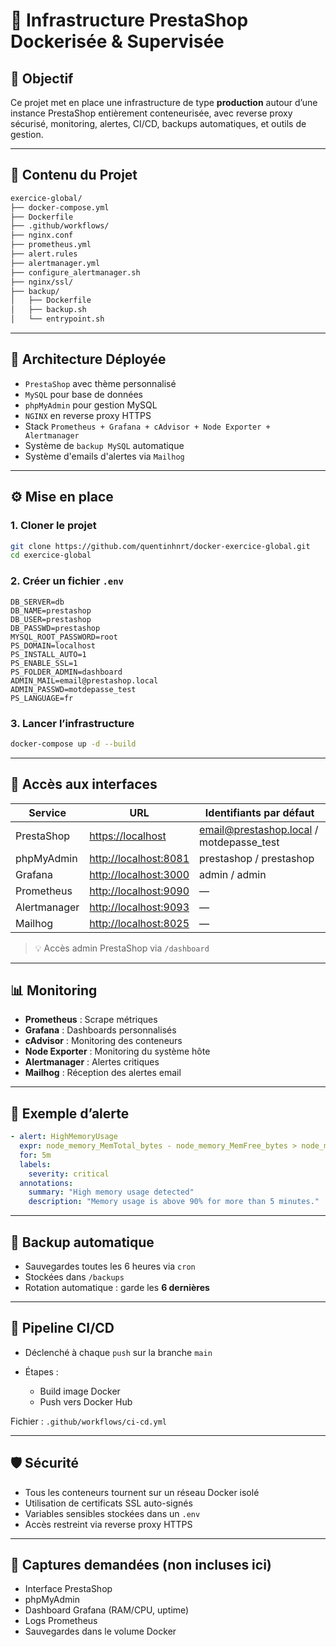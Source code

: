 # 🚀 Infrastructure PrestaShop Dockerisée & Supervisée

## 📌 Objectif

Ce projet met en place une infrastructure de type **production** autour d’une instance PrestaShop entièrement conteneurisée, avec reverse proxy sécurisé, monitoring, alertes, CI/CD, backups automatiques, et outils de gestion.

---

## 🐂 Contenu du Projet

```bash
exercice-global/
├── docker-compose.yml
├── Dockerfile 
├── .github/workflows/ 
├── nginx.conf         
├── prometheus.yml        
├── alert.rules         
├── alertmanager.yml        
├── configure_alertmanager.sh 
├── nginx/ssl/     
├── backup/                 
│   ├── Dockerfile
│   ├── backup.sh
│   └── entrypoint.sh
```

---

## 🔀 Architecture Déployée

* `PrestaShop` avec thème personnalisé
* `MySQL` pour base de données
* `phpMyAdmin` pour gestion MySQL
* `NGINX` en reverse proxy HTTPS
* Stack `Prometheus + Grafana + cAdvisor + Node Exporter + Alertmanager`
* Système de `backup MySQL` automatique
* Système d'emails d'alertes via `Mailhog`

---

## ⚙️ Mise en place

### 1. Cloner le projet

```bash
git clone https://github.com/quentinhnrt/docker-exercice-global.git
cd exercice-global
```

### 2. Créer un fichier `.env`

```env
DB_SERVER=db
DB_NAME=prestashop
DB_USER=prestashop
DB_PASSWD=prestashop
MYSQL_ROOT_PASSWORD=root
PS_DOMAIN=localhost
PS_INSTALL_AUTO=1
PS_ENABLE_SSL=1
PS_FOLDER_ADMIN=dashboard
ADMIN_MAIL=email@prestashop.local
ADMIN_PASSWD=motdepasse_test
PS_LANGUAGE=fr
```

### 3. Lancer l’infrastructure

```bash
docker-compose up -d --build
```

---

## 🔐 Accès aux interfaces

| Service      | URL                                            | Identifiants par défaut                                           |
| ------------ | ---------------------------------------------- | ----------------------------------------------------------------- |
| PrestaShop   | [https://localhost](https://localhost)         | email@prestashop.local / motdepasse_test |
| phpMyAdmin   | [http://localhost:8081](http://localhost:8081) | prestashop / prestashop                                           |
| Grafana      | [http://localhost:3000](http://localhost:3000) | admin / admin                                                     |
| Prometheus   | [http://localhost:9090](http://localhost:9090) | —                                                                 |
| Alertmanager | [http://localhost:9093](http://localhost:9093) | —                                                                 |
| Mailhog      | [http://localhost:8025](http://localhost:8025) | —                                                                 |

> 💡 Accès admin PrestaShop via `/dashboard`

---

## 📊 Monitoring

* **Prometheus** : Scrape métriques
* **Grafana** : Dashboards personnalisés
* **cAdvisor** : Monitoring des conteneurs
* **Node Exporter** : Monitoring du système hôte
* **Alertmanager** : Alertes critiques
* **Mailhog** : Réception des alertes email

---

## 🚨 Exemple d’alerte

```yaml
- alert: HighMemoryUsage
  expr: node_memory_MemTotal_bytes - node_memory_MemFree_bytes > node_memory_MemTotal_bytes * 0.9
  for: 5m
  labels:
    severity: critical
  annotations:
    summary: "High memory usage detected"
    description: "Memory usage is above 90% for more than 5 minutes."
```

---

## 💾 Backup automatique

* Sauvegardes toutes les 6 heures via `cron`
* Stockées dans `/backups`
* Rotation automatique : garde les **6 dernières**

---

## 🔁 Pipeline CI/CD

* Déclenché à chaque `push` sur la branche `main`
* Étapes :

    * Build image Docker
    * Push vers Docker Hub

Fichier : `.github/workflows/ci-cd.yml`

---

## 🛡️ Sécurité

* Tous les conteneurs tournent sur un réseau Docker isolé
* Utilisation de certificats SSL auto-signés
* Variables sensibles stockées dans un `.env`
* Accès restreint via reverse proxy HTTPS

---

## 📘️ Captures demandées (non incluses ici)

* Interface PrestaShop
* phpMyAdmin
* Dashboard Grafana (RAM/CPU, uptime)
* Logs Prometheus
* Sauvegardes dans le volume Docker

